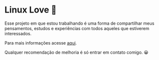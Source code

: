 # Linux Love 🎉

Esse projeto em que estou trabalhando é uma forma de compartilhar meus pensamentos, estudos e experiências com todos aqueles que estiverem interessados.

Para mais informações acesse [aqui](https://linuxlove.duckdns.org/Sobre%20esse%20projeto/about-project.html).

Qualquer recomendação de melhoria é só entrar em contato comigo. 😀
